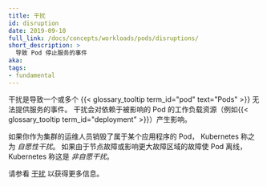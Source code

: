 ```yaml
---
title: 干扰
id: disruption
date: 2019-09-10
full_link: /docs/concepts/workloads/pods/disruptions/
short_description: >
  导致 Pod 停止服务的事件
aka:
tags:
- fundamental
---
```

<!--
---
title: Disruption
id: disruption
date: 2019-09-10
full_link: /docs/concepts/workloads/pods/disruptions/
short_description: >
  An event that leads to Pod(s) going out of service
aka:
tags:
- fundamental
---
-->
<!--
 Disruptions are events that lead to one or more
{{< glossary_tooltip term_id="pod" text="Pods" >}} going out of service.
A disruption has consequences for workload resources, such as
{{< glossary_tooltip term_id="deployment" >}}, that rely on the affected
Pods.
-->
干扰是导致一个或多个 {{< glossary_tooltip term_id="pod" text="Pods" >}} 无法提供服务的事件。
干扰会对依赖于被影响的 Pod 的工作负载资源（例如{{< glossary_tooltip term_id="deployment" >}}）产生影响。

<!--more-->

<!--
If you, as cluster operator, destroy a Pod that belongs to an application,
Kubernetes terms that a _voluntary disruption_. If a Pod goes offline
because of a Node failure, or an outage affecting a wider failure zone,
Kubernetes terms that an _involuntary disruption_.
-->
如果你作为集群的运维人员销毁了属于某个应用程序的 Pod， Kubernetes 称之为
_自愿性干扰_。
如果由于节点故障或影响更大故障区域的故障使 Pod 离线，Kubernetes 称这是 _非自愿干扰_。

<!--
See [Disruptions](/docs/concepts/workloads/pods/disruptions/) for more information.
-->
请参看 [干扰](/docs/concepts/workloads/pods/disruptions/) 以获得更多信息。
